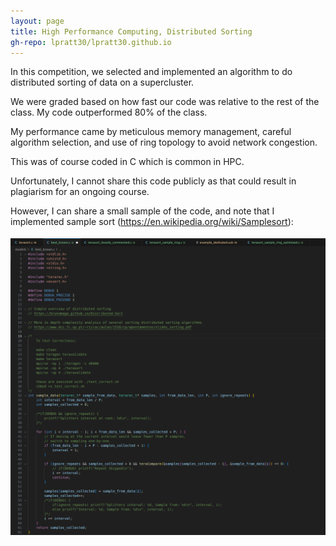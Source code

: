 ```yaml
---
layout: page
title: High Performance Computing, Distributed Sorting
gh-repo: lpratt30/lpratt30.github.io
---
```


In this competition, we selected and implemented an algorithm to do distributed sorting of data on a supercluster.  

We were graded based on how fast our code was relative to the rest of the class. My code outperformed 80% of the class. 

My performance came by meticulous memory management, careful algorithm selection, and use of ring topology to avoid network congestion. 

This was of course coded in C which is common in HPC. 

Unfortunately, I cannot share this code publicly as that could result in plagiarism for an ongoing course. 

However, I can share a small sample of the code, and note that I implemented sample sort (https://en.wikipedia.org/wiki/Samplesort): 

![Image](../assets/img/sample_code.PNG)

